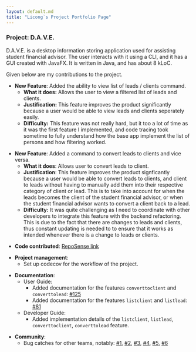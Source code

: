 ```yaml
---
layout: default.md
title: "Licong`s Project Portfolio Page"
---
```


### Project: D.A.V.E.


D.A.V.E. is a desktop information storing application used for assisting student financial advisor. The user interacts with it using a CLI, and it has a GUI created with JavaFX. It is written in Java, and has about 8 kLoC.

Given below are my contributions to the project.

- **New Feature**: Added the ability to view list of leads / clients command.
    - **What it does:** Allows the user to view a filtered list of leads and clients. 
    - **Justification:** This feature improves the product significantly because a user would be able to view leads and clients seperately easily.
    - **Difficulty:** This feature was not really hard, but it too a lot of time as it was the first feature I implemented, and code tracing took sometime to fully understand how the base app implement the list of persons and how filtering worked.
<p></p>

- **New Feature**: Added a command to convert leads to clients and vice versa.
    - **What it does**: Allows user to convert leads to client.
    - **Justification**: This feature improves the product signficantly because a user would be able to convert leads to clients, and client to leads without having to manually add them into their respective category of client or lead. This is to take into account for when the leads becomes the client of the student financial advisor, or when the student financial advisor wants to convert a client back to a lead.
    - **Difficulty:** It was quite challenging as I need to coordinate with other developers to integrate this feature with the backend refactoring. This is due to the fact that there are changes to leads and clients, thus constant updating is needed to to ensure that it works as intended whenever there is a change to leads or clients.

<p></p>

- **Code contributed**: [RepoSense link](https://nus-cs2103-ay2324s1.github.io/tp-dashboard/?search=f08&sort=groupTitle&sortWithin=title&timeframe=commit&mergegroup=&groupSelect=groupByRepos&breakdown=true&checkedFileTypes=docs~functional-code~test-code&since=2023-09-22&tabOpen=true&tabType=authorship&zFR=false&tabAuthor=LicongHuang&tabRepo=AY2324S1-CS2103T-F08-2%2Ftp%5Bmaster%5D&authorshipIsMergeGroup=false&authorshipFileTypes=docs~functional-code~test-code&authorshipIsBinaryFileTypeChecked=false&authorshipIsIgnoredFilesChecked=false)
<p></p>

- **Project management**:
    - Set up codecov for the workflow of the project.
<p></p>


- **Documentation**:
    - User Guide:
        - Added documentation for the features `converttoclient` and `converttolead`: [\#125](https://github.com/AY2324S1-CS2103T-F08-2/tp/pull/125)
        - Added documentation for the features `listclient` and `listlead`: [\#81](https://github.com/AY2324S1-CS2103T-F08-2/tp/pull/81)
    - Developer Guide:
        - Added implementation details of the `listclient`, `listlead`, `converttoclient`, `converttolead` feature.

<p></p>

- **Community**:
    - Bug catches for other teams, notably: [\#1](https://github.com/LicongHuang/ped/issues/1), [\#2](https://github.com/LicongHuang/ped/issues/2), [\#3](https://github.com/LicongHuang/ped/issues/3), [\#4](https://github.com/LicongHuang/ped/issues/4), [\#5](https://github.com/LicongHuang/ped/issues/5), [\#6](https://github.com/LicongHuang/ped/issues/6)
